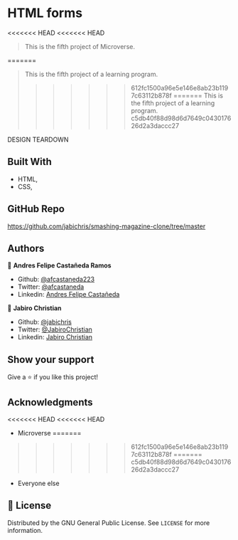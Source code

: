 # HTML forms

<<<<<<< HEAD
<<<<<<< HEAD
> This is the fifth project of Microverse.


=======
> This is the fifth project of a learning program.
>>>>>>> 612fc1500a96e5e146e8ab23b1197c63112b878f
=======
> This is the fifth project of a learning program.
>>>>>>> c5db40f88d98d6d7649c043017626d2a3daccc27

DESIGN TEARDOWN

## Built With

- HTML,
- CSS,

## GitHub Repo

https://github.com/jabichris/smashing-magazine-clone/tree/master

## Authors

👤 **Andres Felipe Castañeda Ramos**

- Github: [@afcastaneda223](https://github.com/afcastaneda223)
- Twitter: [@afcastaneda](https://twitter.com/afcastaneda)
- Linkedin: [Andres Felipe Castañeda](www.linkedin.com/in/andres-castaneda223)

👤 **Jabiro Christian**

- Github: [@jabichris](https://github.com/jabichis)
- Twitter: [@JabiroChristian](https://twitter.com/JabiroChristian)
- Linkedin: [Jabiro Christian](https://www.linkedin.com/in/jabiro-christian-b01054115/)

## Show your support

Give a ⭐️ if you like this project!

## Acknowledgments

<<<<<<< HEAD
<<<<<<< HEAD
- Microverse
=======
>>>>>>> 612fc1500a96e5e146e8ab23b1197c63112b878f
=======
>>>>>>> c5db40f88d98d6d7649c043017626d2a3daccc27
- Everyone else

## 📝 License

Distributed by the GNU General Public License. See `LICENSE` for more information.
